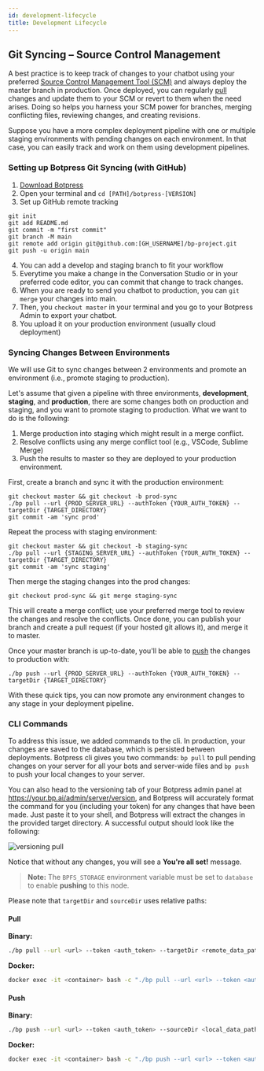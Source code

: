 ```yaml
---
id: development-lifecycle
title: Development Lifecycle
---
```


## Git Syncing – Source Control Management

A best practice is to keep track of changes to your chatbot using your preferred [Source Control Management Tool (SCM)](https://www.softwaretestinghelp.com/version-control-software/) and always deploy the master branch in production. Once deployed, you can regularly [pull](versions#pull) changes and update them to your SCM or revert to them when the need arises. Doing so helps you harness your SCM power for branches, merging conflicting files, reviewing changes, and creating revisions.

Suppose you have a more complex deployment pipeline with one or multiple staging environments with pending changes on each environment. In that case, you can easily track and work on them using development pipelines.

### Setting up Botpress Git Syncing (with GitHub)

1. [Download Botpress](https://botpress.com/download)
2. Open your terminal and ```cd [PATH]/botpress-[VERSION]```
3. Set up GitHub remote tracking
```
git init
git add README.md
git commit -m "first commit"
git branch -M main
git remote add origin git@github.com:[GH_USERNAME]/bp-project.git
git push -u origin main
```
4. You can add a develop and staging branch to fit your workflow
5. Everytime you make a change in the Conversation Studio or in your preferred code editor, you can commit that change to track changes.
6. When you are ready to send you chatbot to production, you can ```git merge``` your changes into main.
7. Then, you ```checkout master``` in your terminal and you go to your Botpress Admin to export your chatbot.
8. You upload it on your production environment (usually cloud deployment)

### Syncing Changes Between Environments

We will use Git to sync changes between 2 environments and promote an environment (i.e., promote staging to production).

Let's assume that given a pipeline with three environments, **development**, **staging**, and **production**, there are some changes both on production and staging, and you want to promote staging to production. What we want to do is the following:

1. Merge production into staging which might result in a merge conflict.
2. Resolve conflicts using any merge conflict tool (e.g., VSCode, Sublime Merge)
3. Push the results to master so they are deployed to your production environment.

First, create a branch and sync it with the production environment:

```
git checkout master && git checkout -b prod-sync
./bp pull --url {PROD_SERVER_URL} --authToken {YOUR_AUTH_TOKEN} --targetDir {TARGET_DIRECTORY}
git commit -am 'sync prod'
```

Repeat the process with staging environment:

```
git checkout master && git checkout -b staging-sync
./bp pull --url {STAGING_SERVER_URL} --authToken {YOUR_AUTH_TOKEN} --targetDir {TARGET_DIRECTORY}
git commit -am 'sync staging'
```

Then merge the staging changes into the prod changes:

`git checkout prod-sync && git merge staging-sync`

This will create a merge conflict; use your preferred merge tool to review the changes and resolve the conflicts. Once done, you can publish your branch and create a pull request (if your hosted git allows it), and merge it to master.

Once your master branch is up-to-date, you'll be able to [push](versions#push) the changes to production with:

`./bp push --url {PROD_SERVER_URL} --authToken {YOUR_AUTH_TOKEN} --targetDir {TARGET_DIRECTORY}`

With these quick tips, you can now promote any environment changes to any stage in your deployment pipeline.

### CLI Commands

To address this issue, we added commands to the cli. In production, your changes are saved to the database, which is persisted between deployments. Botpress cli gives you two commands: `bp pull` to pull pending changes on your server for all your bots and server-wide files and `bp push` to push your local changes to your server.

You can also head to the versioning tab of your Botpress admin panel at https://your.bp.ai/admin/server/version, and Botpress will accurately format the command for you (including your token) for any changes that have been made. Just paste it to your shell, and Botpress will extract the changes in the provided target directory. A successful output should look like the following:

![versioning pull](assets/versioning-pull.png)

Notice that without any changes, you will see a **You're all set!** message.

> **Note:** The `BPFS_STORAGE` environment variable must be set to `database` to enable **pushing** to this node.

Please note that `targetDir` and `sourceDir` uses relative paths:

#### Pull

**Binary:**

```bash
./bp pull --url <url> --token <auth_token> --targetDir <remote_data_path>
```

**Docker:**

```bash
docker exec -it <container> bash -c "./bp pull --url <url> --token <auth_token> --targetDir <remote_data_path>"
```

#### Push

**Binary:**

```bash
./bp push --url <url> --token <auth_token> --sourceDir <local_data_path>
```

**Docker:**

```bash
docker exec -it <container> bash -c "./bp push --url <url> --token <auth_token> --sourceDir <local_data_path>"
```
